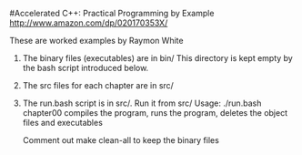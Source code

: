 #Accelerated C++: Practical Programming by Example
http://www.amazon.com/dp/020170353X/

These are worked examples by Raymon White


1) The binary files (executables) are in bin/
   This directory is kept empty by the bash script introduced below.


2) The src files for each chapter are in src/

3) The run.bash script is in src/. Run it from src/
   Usage: ./run.bash chapter00
            compiles the program, 
            runs the program, 
            deletes the object files and executables
   
   Comment out make clean-all to keep the binary files


